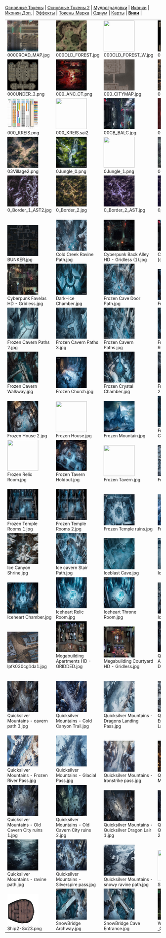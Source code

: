 [Основные Токены](https://github.com/CatacombNoop/ktms-tokens/blob/main/images_main/README.md) |
[Основные Токены 2](https://github.com/CatacombNoop/ktms-tokens/blob/main/images_main2/README.md) |
[Мудроградовки](https://github.com/CatacombNoop/ktms-tokens/blob/main/images_mudrog/README.md) |
[Иконки](https://github.com/CatacombNoop/ktms-tokens/blob/main/images_icons/README.md) |
[Иконки Доп.](https://github.com/CatacombNoop/ktms-tokens/blob/main/images_icons2/README.md) |
[Эффекты](https://github.com/CatacombNoop/ktms-tokens/blob/main/images_sfx/README.md) |
[Токены Марка](https://github.com/CatacombNoop/ktms-tokens/blob/main/images_mark/README.md) |
[Одиум](https://github.com/CatacombNoop/ktms-tokens/blob/main/images_odium/README.md) |
[Карты](https://github.com/CatacombNoop/ktms-tokens/blob/main/images_maps/README.md) |
[**Вики**](https://github.com/CatacombNoop/ktms-tokens/wiki) |
<table><tr>
<tr>
<td valign="bottom">
<img src="./0000ROAD_MAP.jpg" width="100" height="100"><br>
0000ROAD_MAP.jpg
</td>

<td valign="bottom">
<img src="./000OLD_FOREST.jpg" width="100" height="100"><br>
000OLD_FOREST.jpg
</td>

<td valign="bottom">
<img src="./000OLD_FOREST_W.jpg" width="100" height="100"><br>
000OLD_FOREST_W.jpg
</td>

<td valign="bottom">
<img src="./000UNDER_0.png" width="100" height="100"><br>
000UNDER_0.png
</td>

<td valign="bottom">
<img src="./000UNDER_1.png" width="100" height="100"><br>
000UNDER_1.png
</td>

<td valign="bottom">
<img src="./000UNDER_2.png" width="100" height="100"><br>
000UNDER_2.png
</td>

</tr>
<tr>
<td valign="bottom">
<img src="./000UNDER_3.png" width="100" height="100"><br>
000UNDER_3.png
</td>

<td valign="bottom">
<img src="./000_ANC_CT.png" width="100" height="100"><br>
000_ANC_CT.png
</td>

<td valign="bottom">
<img src="./000_CITYMAP.jpg" width="100" height="100"><br>
000_CITYMAP.jpg
</td>

<td valign="bottom">
<img src="./000_CITYMAP2.jpg" width="100" height="100"><br>
000_CITYMAP2.jpg
</td>

<td valign="bottom">
<img src="./000_DESESRT0.jpg" width="100" height="100"><br>
000_DESESRT0.jpg
</td>

<td valign="bottom">
<img src="./000_KREIS.jpg" width="100" height="100"><br>
000_KREIS.jpg
</td>

</tr>
<tr>
<td valign="bottom">
<img src="./000_KREIS.png" width="100" height="100"><br>
000_KREIS.png
</td>

<td valign="bottom">
<img src="./000_KREIS.sai2" width="100" height="100"><br>
000_KREIS.sai2
</td>

<td valign="bottom">
<img src="./00CB_BALC.jpg" width="100" height="100"><br>
00CB_BALC.jpg
</td>

<td valign="bottom">
<img src="./00DEMI.png" width="100" height="100"><br>
00DEMI.png
</td>

<td valign="bottom">
<img src="./01Village.png" width="100" height="100"><br>
01Village.png
</td>

<td valign="bottom">
<img src="./02Rain_village2.png" width="100" height="100"><br>
02Rain_village2.png
</td>

</tr>
<tr>
<td valign="bottom">
<img src="./03Village2.png" width="100" height="100"><br>
03Village2.png
</td>

<td valign="bottom">
<img src="./0Jungle_0.png" width="100" height="100"><br>
0Jungle_0.png
</td>

<td valign="bottom">
<img src="./0Jungle_1.png" width="100" height="100"><br>
0Jungle_1.png
</td>

<td valign="bottom">
<img src="./0Rain_village.png" width="100" height="100"><br>
0Rain_village.png
</td>

<td valign="bottom">
<img src="./0_Border_1.jpg" width="100" height="100"><br>
0_Border_1.jpg
</td>

<td valign="bottom">
<img src="./0_Border_1_AST.jpg" width="100" height="100"><br>
0_Border_1_AST.jpg
</td>

</tr>
<tr>
<td valign="bottom">
<img src="./0_Border_1_AST2.jpg" width="100" height="100"><br>
0_Border_1_AST2.jpg
</td>

<td valign="bottom">
<img src="./0_Border_2.jpg" width="100" height="100"><br>
0_Border_2.jpg
</td>

<td valign="bottom">
<img src="./0_Border_2_AST.jpg" width="100" height="100"><br>
0_Border_2_AST.jpg
</td>

<td valign="bottom">
<img src="./0_Border_2_AST2.jpg" width="100" height="100"><br>
0_Border_2_AST2.jpg
</td>

<td valign="bottom">
<img src="./BASE_60x42.jpg" width="100" height="100"><br>
BASE_60x42.jpg
</td>

<td valign="bottom">
<img src="./BUNKER.jpeg" width="100" height="100"><br>
BUNKER.jpeg
</td>

</tr>
<tr>
<td valign="bottom">
<img src="./BUNKER.jpg" width="100" height="100"><br>
BUNKER.jpg
</td>

<td valign="bottom">
<img src="./Cold Creek Ravine Path.jpg" width="100" height="100"><br>
Cold Creek Ravine Path.jpg
</td>

<td valign="bottom">
<img src="./Cyberpunk Back Alley HD - Gridless (1).jpg" width="100" height="100"><br>
Cyberpunk Back Alley HD - Gridless (1).jpg
</td>

<td valign="bottom">
<img src="./Cyberpunk Balconies HD [cars] - GRIDDED.jpg" width="100" height="100"><br>
Cyberpunk Balconies HD [cars] - GRIDDED.jpg
</td>

<td valign="bottom">
<img src="./Cyberpunk Balconies HD-no cars-GRIDDED.jpg" width="100" height="100"><br>
Cyberpunk Balconies HD-no cars-GRIDDED.jpg
</td>

<td valign="bottom">
<img src="./Cyberpunk City Block 3900x2184px - Gridless.jpg" width="100" height="100"><br>
Cyberpunk City Block 3900x2184px - Gridless.jpg
</td>

</tr>
<tr>
<td valign="bottom">
<img src="./Cyberpunk Favelas HD - Gridless.jpg" width="100" height="100"><br>
Cyberpunk Favelas HD - Gridless.jpg
</td>

<td valign="bottom">
<img src="./Dark-ice Chamber.jpg" width="100" height="100"><br>
Dark-ice Chamber.jpg
</td>

<td valign="bottom">
<img src="./Frozen Cave Door Path.jpg" width="100" height="100"><br>
Frozen Cave Door Path.jpg
</td>

<td valign="bottom">
<img src="./Frozen Cavern bridge.jpg" width="100" height="100"><br>
Frozen Cavern bridge.jpg
</td>

<td valign="bottom">
<img src="./Frozen Cavern Dead End.jpg" width="100" height="100"><br>
Frozen Cavern Dead End.jpg
</td>

<td valign="bottom">
<img src="./Frozen Cavern Entrance.jpg" width="100" height="100"><br>
Frozen Cavern Entrance.jpg
</td>

</tr>
<tr>
<td valign="bottom">
<img src="./Frozen Cavern Paths 2.jpg" width="100" height="100"><br>
Frozen Cavern Paths 2.jpg
</td>

<td valign="bottom">
<img src="./Frozen Cavern Paths 3.jpg" width="100" height="100"><br>
Frozen Cavern Paths 3.jpg
</td>

<td valign="bottom">
<img src="./Frozen Cavern Paths.jpg" width="100" height="100"><br>
Frozen Cavern Paths.jpg
</td>

<td valign="bottom">
<img src="./Frozen Cavern Ritual Room.jpg" width="100" height="100"><br>
Frozen Cavern Ritual Room.jpg
</td>

<td valign="bottom">
<img src="./Frozen Cavern Stairway.jpg" width="100" height="100"><br>
Frozen Cavern Stairway.jpg
</td>

<td valign="bottom">
<img src="./Frozen Cavern Stone Bridge.jpg" width="100" height="100"><br>
Frozen Cavern Stone Bridge.jpg
</td>

</tr>
<tr>
<td valign="bottom">
<img src="./Frozen Cavern Walkway.jpg" width="100" height="100"><br>
Frozen Cavern Walkway.jpg
</td>

<td valign="bottom">
<img src="./Frozen Church.jpg" width="100" height="100"><br>
Frozen Church.jpg
</td>

<td valign="bottom">
<img src="./Frozen Crystal Chamber.jpg" width="100" height="100"><br>
Frozen Crystal Chamber.jpg
</td>

<td valign="bottom">
<img src="./Frozen Falls Stairway 2.jpg" width="100" height="100"><br>
Frozen Falls Stairway 2.jpg
</td>

<td valign="bottom">
<img src="./Frozen Falls Stairway.jpg" width="100" height="100"><br>
Frozen Falls Stairway.jpg
</td>

<td valign="bottom">
<img src="./Frozen Forest.jpg" width="100" height="100"><br>
Frozen Forest.jpg
</td>

</tr>
<tr>
<td valign="bottom">
<img src="./Frozen House 2.jpg" width="100" height="100"><br>
Frozen House 2.jpg
</td>

<td valign="bottom">
<img src="./Frozen House.jpg" width="100" height="100"><br>
Frozen House.jpg
</td>

<td valign="bottom">
<img src="./Frozen Mountain.jpg" width="100" height="100"><br>
Frozen Mountain.jpg
</td>

<td valign="bottom">
<img src="./Frozen Path Bridge Crossroad.jpg" width="100" height="100"><br>
Frozen Path Bridge Crossroad.jpg
</td>

<td valign="bottom">
<img src="./Frozen Ravine Path.jpg" width="100" height="100"><br>
Frozen Ravine Path.jpg
</td>

<td valign="bottom">
<img src="./Frozen Ravine Road.jpg" width="100" height="100"><br>
Frozen Ravine Road.jpg
</td>

</tr>
<tr>
<td valign="bottom">
<img src="./Frozen Relic Room.jpg" width="100" height="100"><br>
Frozen Relic Room.jpg
</td>

<td valign="bottom">
<img src="./Frozen Tavern Holdout.jpg" width="100" height="100"><br>
Frozen Tavern Holdout.jpg
</td>

<td valign="bottom">
<img src="./Frozen Tavern.jpg" width="100" height="100"><br>
Frozen Tavern.jpg
</td>

<td valign="bottom">
<img src="./Frozen Temple Exit.jpg" width="100" height="100"><br>
Frozen Temple Exit.jpg
</td>

<td valign="bottom">
<img src="./Frozen Temple Pathway 2.jpg" width="100" height="100"><br>
Frozen Temple Pathway 2.jpg
</td>

<td valign="bottom">
<img src="./Frozen Temple Pathway.jpg" width="100" height="100"><br>
Frozen Temple Pathway.jpg
</td>

</tr>
<tr>
<td valign="bottom">
<img src="./Frozen Temple Rooms 1.jpg" width="100" height="100"><br>
Frozen Temple Rooms 1.jpg
</td>

<td valign="bottom">
<img src="./Frozen Temple Rooms 2.jpg" width="100" height="100"><br>
Frozen Temple Rooms 2.jpg
</td>

<td valign="bottom">
<img src="./Frozen Temple ruins.jpg" width="100" height="100"><br>
Frozen Temple ruins.jpg
</td>

<td valign="bottom">
<img src="./Frozen Village.jpg" width="100" height="100"><br>
Frozen Village.jpg
</td>

<td valign="bottom">
<img src="./Glacial Cavern Entrance Chamber.jpg" width="100" height="100"><br>
Glacial Cavern Entrance Chamber.jpg
</td>

<td valign="bottom">
<img src="./GL_GrandCathedral_Original_Day22.jpg" width="100" height="100"><br>
GL_GrandCathedral_Original_Day22.jpg
</td>

</tr>
<tr>
<td valign="bottom">
<img src="./Ice Canyon Shrine.jpg" width="100" height="100"><br>
Ice Canyon Shrine.jpg
</td>

<td valign="bottom">
<img src="./Ice cavern Stair Path.jpg" width="100" height="100"><br>
Ice cavern Stair Path.jpg
</td>

<td valign="bottom">
<img src="./Iceblast Cave.jpg" width="100" height="100"><br>
Iceblast Cave.jpg
</td>

<td valign="bottom">
<img src="./Icebound Peaks Path.jpg" width="100" height="100"><br>
Icebound Peaks Path.jpg
</td>

<td valign="bottom">
<img src="./Icegate 2.jpg" width="100" height="100"><br>
Icegate 2.jpg
</td>

<td valign="bottom">
<img src="./Icegate.jpg" width="100" height="100"><br>
Icegate.jpg
</td>

</tr>
<tr>
<td valign="bottom">
<img src="./Iceheart Chamber.jpg" width="100" height="100"><br>
Iceheart Chamber.jpg
</td>

<td valign="bottom">
<img src="./Iceheart Relic Room.jpg" width="100" height="100"><br>
Iceheart Relic Room.jpg
</td>

<td valign="bottom">
<img src="./Iceheart Throne Room.jpg" width="100" height="100"><br>
Iceheart Throne Room.jpg
</td>

<td valign="bottom">
<img src="./Icehearth Village.jpg" width="100" height="100"><br>
Icehearth Village.jpg
</td>

<td valign="bottom">
<img src="./Icelord's Lair.jpg" width="100" height="100"><br>
Icelord's Lair.jpg
</td>

<td valign="bottom">
<img src="./jetstream-sam-quick-draw.gif" width="100" height="100"><br>
jetstream-sam-quick-draw.gif
</td>

</tr>
<tr>
<td valign="bottom">
<img src="./lpfk030cg1da1.jpg" width="100" height="100"><br>
lpfk030cg1da1.jpg
</td>

<td valign="bottom">
<img src="./Megabuilding Apartments HD - GRIDDED.jpg" width="100" height="100"><br>
Megabuilding Apartments HD - GRIDDED.jpg
</td>

<td valign="bottom">
<img src="./Megabuilding Courtyard HD - Gridless.jpg" width="100" height="100"><br>
Megabuilding Courtyard HD - Gridless.jpg
</td>

<td valign="bottom">
<img src="./Quicksilver Mountains - Abandoned Quicksilver Dragon Nest.jpg" width="100" height="100"><br>
Quicksilver Mountains - Abandoned Quicksilver Dragon Nest.jpg
</td>

<td valign="bottom">
<img src="./Quicksilver Mountains - cavern path 1.jpg" width="100" height="100"><br>
Quicksilver Mountains - cavern path 1.jpg
</td>

<td valign="bottom">
<img src="./Quicksilver Mountains - cavern path 2.jpg" width="100" height="100"><br>
Quicksilver Mountains - cavern path 2.jpg
</td>

</tr>
<tr>
<td valign="bottom">
<img src="./Quicksilver Mountains - cavern path 3.jpg" width="100" height="100"><br>
Quicksilver Mountains - cavern path 3.jpg
</td>

<td valign="bottom">
<img src="./Quicksilver Mountains - Cold Canyon Trail.jpg" width="100" height="100"><br>
Quicksilver Mountains - Cold Canyon Trail.jpg
</td>

<td valign="bottom">
<img src="./Quicksilver Mountains - Dragons Landing Pass.jpg" width="100" height="100"><br>
Quicksilver Mountains - Dragons Landing Pass.jpg
</td>

<td valign="bottom">
<img src="./Quicksilver Mountains - Entrance to the Dragon Lair.jpg" width="100" height="100"><br>
Quicksilver Mountains - Entrance to the Dragon Lair.jpg
</td>

<td valign="bottom">
<img src="./Quicksilver Mountains - Forgotten Quicksilver Mine Chamber.jpg" width="100" height="100"><br>
Quicksilver Mountains - Forgotten Quicksilver Mine Chamber.jpg
</td>

<td valign="bottom">
<img src="./Quicksilver Mountains - Frozen creek path.jpg" width="100" height="100"><br>
Quicksilver Mountains - Frozen creek path.jpg
</td>

</tr>
<tr>
<td valign="bottom">
<img src="./Quicksilver Mountains - Frozen River Pass.jpg" width="100" height="100"><br>
Quicksilver Mountains - Frozen River Pass.jpg
</td>

<td valign="bottom">
<img src="./Quicksilver Mountains - Glacial Pass.jpg" width="100" height="100"><br>
Quicksilver Mountains - Glacial Pass.jpg
</td>

<td valign="bottom">
<img src="./Quicksilver Mountains - Ironstrike pass.jpg" width="100" height="100"><br>
Quicksilver Mountains - Ironstrike pass.jpg
</td>

<td valign="bottom">
<img src="./Quicksilver Mountains - MountainFoot Tavern.jpg" width="100" height="100"><br>
Quicksilver Mountains - MountainFoot Tavern.jpg
</td>

<td valign="bottom">
<img src="./Quicksilver Mountains - MountainFoot Village.jpg" width="100" height="100"><br>
Quicksilver Mountains - MountainFoot Village.jpg
</td>

<td valign="bottom">
<img src="./Quicksilver Mountains - Old Bridge Crossing.jpg" width="100" height="100"><br>
Quicksilver Mountains - Old Bridge Crossing.jpg
</td>

</tr>
<tr>
<td valign="bottom">
<img src="./Quicksilver Mountains - Old Cavern City ruins 1.jpg" width="100" height="100"><br>
Quicksilver Mountains - Old Cavern City ruins 1.jpg
</td>

<td valign="bottom">
<img src="./Quicksilver Mountains - Old Cavern City ruins 2.jpg" width="100" height="100"><br>
Quicksilver Mountains - Old Cavern City ruins 2.jpg
</td>

<td valign="bottom">
<img src="./Quicksilver Mountains - Quicksilver Dragon Lair 1.jpg" width="100" height="100"><br>
Quicksilver Mountains - Quicksilver Dragon Lair 1.jpg
</td>

<td valign="bottom">
<img src="./Quicksilver Mountains - Quicksilver Dragon Lair 2.jpg" width="100" height="100"><br>
Quicksilver Mountains - Quicksilver Dragon Lair 2.jpg
</td>

<td valign="bottom">
<img src="./Quicksilver Mountains - Quicksilver puddle cavern.jpg" width="100" height="100"><br>
Quicksilver Mountains - Quicksilver puddle cavern.jpg
</td>

<td valign="bottom">
<img src="./Quicksilver Mountains - Quicksilver puddles hall.jpg" width="100" height="100"><br>
Quicksilver Mountains - Quicksilver puddles hall.jpg
</td>

</tr>
<tr>
<td valign="bottom">
<img src="./Quicksilver Mountains - ravine path.jpg" width="100" height="100"><br>
Quicksilver Mountains - ravine path.jpg
</td>

<td valign="bottom">
<img src="./Quicksilver Mountains - Silverspire pass.jpg" width="100" height="100"><br>
Quicksilver Mountains - Silverspire pass.jpg
</td>

<td valign="bottom">
<img src="./Quicksilver Mountains - snowy ravine path.jpg" width="100" height="100"><br>
Quicksilver Mountains - snowy ravine path.jpg
</td>

<td valign="bottom">
<img src="./SHADOW_FORTRESS.jpg" width="100" height="100"><br>
SHADOW_FORTRESS.jpg
</td>

<td valign="bottom">
<img src="./Ship0-8x23.png" width="100" height="100"><br>
Ship0-8x23.png
</td>

<td valign="bottom">
<img src="./Ship1-8x23.png" width="100" height="100"><br>
Ship1-8x23.png
</td>

</tr>
<tr>
<td valign="bottom">
<img src="./Ship2-8x23.png" width="100" height="100"><br>
Ship2-8x23.png
</td>

<td valign="bottom">
<img src="./SnowBridge Archway.jpg" width="100" height="100"><br>
SnowBridge Archway.jpg
</td>

<td valign="bottom">
<img src="./SnowBridge Cave Entrance.jpg" width="100" height="100"><br>
SnowBridge Cave Entrance.jpg
</td>

<td valign="bottom">
<img src="./Warehouse_HD_-_Gridless.jpg" width="100" height="100"><br>
Warehouse_HD_-_Gridless.jpg
</td>

</tr></table>